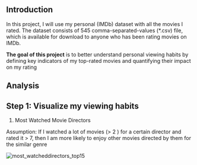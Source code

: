 ## Introduction
In this project, I will use my personal (IMDb) dataset with all the movies I rated. The dataset consists of 545 comma-separated-values (*.csv) file, which is available for download to anyone who has been rating movies on IMDb. 

**The goal of this project** is to better understand personal viewing habits by defining key indicators of my top-rated movies and quantifying their impact on my rating 

## Analysis

## Step 1: Visualize my viewing habits 

1. Most Watched Movie Directors 

Assumption: If I watched a lot of movies (> 2 ) for a certain director and rated it > 7, then I am more likely to enjoy other movies directed by them for the similar genre

![most_watcheddirectors_top15](https://user-images.githubusercontent.com/104313288/169676253-8b30091d-9d0f-4b65-b618-9339c1ff8994.png)
